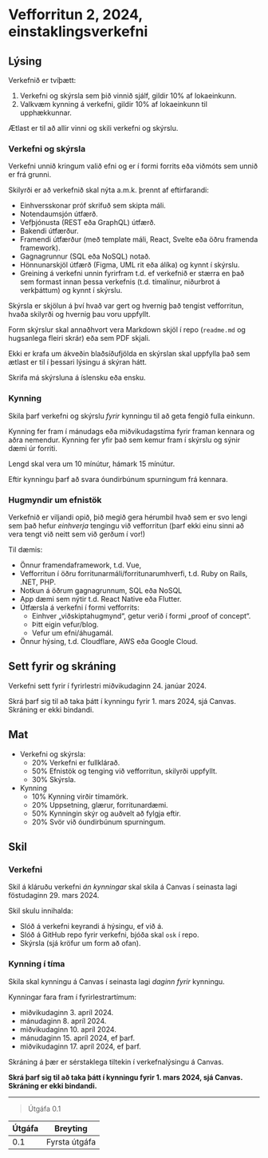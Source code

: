 # Vefforritun 2, 2024, einstaklingsverkefni

## Lýsing

Verkefnið er tvíþætt:

1. Verkefni og skýrsla sem þið vinnið sjálf, gildir 10% af lokaeinkunn.
2. Valkvæm kynning á verkefni, gildir 10% af lokaeinkunn til upphækkunnar.

Ætlast er til að allir vinni og skili verkefni og skýrslu.

### Verkefni og skýrsla

Verkefni unnið kringum valið efni og er í formi forrits eða viðmóts sem unnið er frá grunni.

Skilyrði er að verkefnið skal nýta a.m.k. þrennt af eftirfarandi:

- Einhversskonar próf skrifuð sem skipta máli.
- Notendaumsjón útfærð.
- Vefþjónusta (REST eða GraphQL) útfærð.
- Bakendi útfærður.
- Framendi útfærður (með template máli, React, Svelte eða öðru framenda framework).
- Gagnagrunnur (SQL eða NoSQL) notað.
- Hönnunarskjöl útfærð (Figma, UML rit eða álíka) og kynnt í skýrslu.
- Greining á verkefni unnin fyrirfram t.d. ef verkefnið er stærra en það sem formast innan þessa verkefnis (t.d. tímalínur, niðurbrot á verkþáttum) og kynnt í skýrslu.

Skýrsla er skjölun á því hvað var gert og hvernig það tengist vefforritun, hvaða skilyrði og hvernig þau voru uppfyllt.

Form skýrslur skal annaðhvort vera Markdown skjöl í repo (`readme.md` og hugsanlega fleiri skrár) eða sem PDF skjali.

Ekki er krafa um ákveðin blaðsíðufjölda en skýrslan skal uppfylla það sem ætlast er til í þessari lýsingu á skýran hátt.

Skrifa má skýrsluna á íslensku eða ensku.

### Kynning

Skila þarf verkefni og skýrslu _fyrir_ kynningu til að geta fengið fulla einkunn.

Kynning fer fram í mánudags eða miðvikudagstíma fyrir framan kennara og aðra nemendur. Kynning fer yfir það sem kemur fram í skýrslu og sýnir dæmi úr forriti.

Lengd skal vera um 10 mínútur, hámark 15 mínútur.

Eftir kynningu þarf að svara óundirbúnum spurningum frá kennara.

### Hugmyndir um efnistök

Verkefnið er viljandi opið, þið megið gera hérumbil hvað sem er svo lengi sem það hefur _einhverja_ tengingu við vefforritun (þarf ekki einu sinni að vera tengt við neitt sem við gerðum í vor!)

Til dæmis:

- Önnur framendaframework, t.d. Vue,
- Vefforritun í öðru forritunarmáli/forritunarumhverfi, t.d. Ruby on Rails, .NET, PHP.
- Notkun á öðrum gagnagrunnum, SQL eða NoSQL
- App dæmi sem nýtir t.d. React Native eða Flutter.
- Útfærsla á verkefni í formi vefforrits:
  - Einhver „viðskiptahugmynd“, getur verið í formi „proof of concept“.
  - Þitt eigin vefur/blog.
  - Vefur um efni/áhugamál.
- Önnur hýsing, t.d. Cloudflare, AWS eða Google Cloud.

## Sett fyrir og skráning

Verkefni sett fyrir í fyrirlestri miðvikudaginn 24. janúar 2024.

Skrá þarf sig til að taka þátt í kynningu fyrir 1. mars 2024, sjá Canvas. Skráning er ekki bindandi.

## Mat

- Verkefni og skýrsla:
  - 20% Verkefni er fullklárað.
  - 50% Efnistök og tenging við vefforritun, skilyrði uppfyllt.
  - 30% Skýrsla.
- Kynning
  - 10% Kynning virðir tímamörk.
  - 20% Uppsetning, glærur, forritunardæmi.
  - 50% Kynningin skýr og auðvelt að fylgja eftir.
  - 20% Svör við óundirbúnum spurningum.

## Skil

### Verkefni

Skil á kláruðu verkefni _án kynningar_ skal skila á Canvas í seinasta lagi föstudaginn 29. mars 2024.

Skil skulu innihalda:

- Slóð á verkefni keyrandi á hýsingu, ef við á.
- Slóð á GitHub repo fyrir verkefni, bjóða skal `osk` í repo.
- Skýrsla (sjá kröfur um form að ofan).

### Kynning í tíma

Skila skal kynningu á Canvas í seinasta lagi _daginn fyrir_ kynningu.

Kynningar fara fram í fyrirlestrartímum:

- miðvikudaginn 3. apríl 2024.
- mánudaginn 8. apríl 2024.
- miðvikudaginn 10. apríl 2024.
- mánudaginn 15. apríl 2024, ef þarf.
- miðvikudaginn 17. apríl 2024, ef þarf.

Skráning á þær er sérstaklega tiltekin í verkefnalýsingu á Canvas.

**Skrá þarf sig til að taka þátt í kynningu fyrir 1. mars 2024, sjá Canvas. Skráning er ekki bindandi.**

---

> Útgáfa 0.1

| Útgáfa | Breyting      |
| ------ | ------------- |
| 0.1    | Fyrsta útgáfa |
